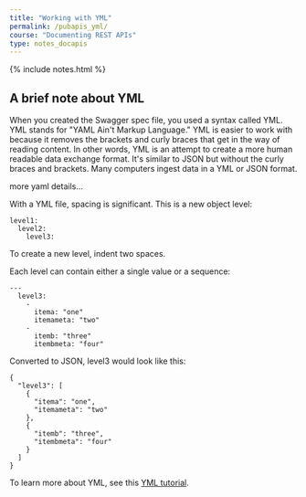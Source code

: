 ```yaml
---
title: "Working with YML"
permalink: /pubapis_yml/
course: "Documenting REST APIs"
type: notes_docapis
---
```

{% include notes.html %}

## A brief note about YML

When you created the Swagger spec file, you used a syntax called YML. YML stands for "YAML Ain't Markup Language." YML is easier to work with because it removes the brackets and curly braces that get in the way of reading content. In other words, YML is an attempt to create a more human readable data exchange format. It's similar to JSON but without the curly braces and brackets. Many computers ingest data in a YML or JSON format.

more yaml details...

With a YML file, spacing is significant. This is a new object level:

```
level1:
  level2:
    level3:
```

To create a new level, indent two spaces. 

Each level can contain either a single value or a sequence:

```
---
  level3: 
    - 
      itema: "one"
      itemameta: "two"
    - 
      itemb: "three"
      itembmeta: "four"
```
        
Converted to JSON, level3 would look like this:

```
{
  "level3": [
    {
      "itema": "one",
      "itemameta": "two"
    },
    {
      "itemb": "three",
      "itembmeta": "four"
    }
  ]
}
```

To learn more about YML, see this [YML tutorial](http://rhnh.net/2011/01/31/yaml-tutorial). 


